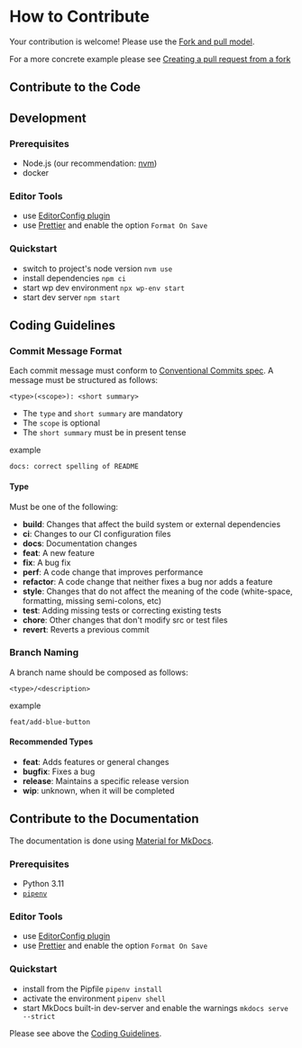 # How to Contribute

Your contribution is welcome! Please use the [Fork and pull model](https://docs.github.com/en/pull-requests/collaborating-with-pull-requests/getting-started/about-collaborative-development-models#fork-and-pull-model).

For a more concrete example please see [Creating a pull request from a fork](https://docs.github.com/en/pull-requests/collaborating-with-pull-requests/proposing-changes-to-your-work-with-pull-requests/creating-a-pull-request-from-a-fork)

## Contribute to the Code

## Development

### Prerequisites

- Node.js (our recommendation: [nvm](https://github.com/nvm-sh/nvm))
- docker

### Editor Tools

- use [EditorConfig plugin](https://editorconfig.org/#download)
- use [Prettier](https://prettier.io/docs/en/editors.html) and enable the option `Format On Save`

### Quickstart

- switch to project's node version `nvm use`
- install dependencies `npm ci`
- start wp dev environment `npx wp-env start`
- start dev server `npm start`

## Coding Guidelines

### Commit Message Format

Each commit message must conform to [Conventional Commits spec](https://www.conventionalcommits.org/en/v1.0.0/). A message must be structured as follows:

```
<type>(<scope>): <short summary>
```

- The `type` and `short summary` are mandatory
- The `scope` is optional
- The `short summary` must be in present tense

example

```
docs: correct spelling of README
```

#### Type

Must be one of the following:

- **build**: Changes that affect the build system or external dependencies
- **ci**: Changes to our CI configuration files
- **docs**: Documentation changes
- **feat**: A new feature
- **fix**: A bug fix
- **perf**: A code change that improves performance
- **refactor**: A code change that neither fixes a bug nor adds a feature
- **style**: Changes that do not affect the meaning of the code (white-space, formatting, missing semi-colons, etc)
- **test**: Adding missing tests or correcting existing tests
- **chore**: Other changes that don't modify src or test files
- **revert**: Reverts a previous commit

### Branch Naming

A branch name should be composed as follows:

```
<type>/<description>
```

example

```
feat/add-blue-button
```

#### Recommended Types

- **feat**: Adds features or general changes
- **bugfix**: Fixes a bug
- **release**: Maintains a specific release version
- **wip**: unknown, when it will be completed

## Contribute to the Documentation

The documentation is done using [Material for MkDocs](https://squidfunk.github.io/mkdocs-material/).

### Prerequisites

- Python 3.11
- [`pipenv`](https://pipenv.pypa.io/en/latest/)

### Editor Tools

- use [EditorConfig plugin](https://editorconfig.org/#download)
- use [Prettier](https://prettier.io/docs/en/editors.html) and enable the option `Format On Save`

### Quickstart

- install from the Pipfile `pipenv install`
- activate the environment `pipenv shell`
- start MkDocs built-in dev-server and enable the warnings `mkdocs serve --strict`

Please see above the [Coding Guidelines](#coding-guidelines).
